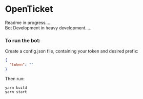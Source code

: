 # OpenTicket
Readme in progress.....  
Bot Development in heavy development.....

### To run the bot:
Create a config.json file, containing your token and desired prefix:
```json
{
  "token": ""
}
```
Then run:
```shell
yarn build
yarn start
```

